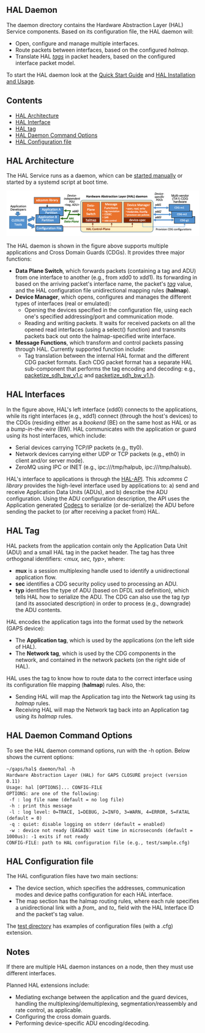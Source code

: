 ## HAL Daemon
The daemon directory contains the Hardware Abstraction Layer (HAL) Service components.
Based on its configuration file, the HAL daemon will:
- Open, configure and manage multiple interfaces.
- Route packets between interfaces, based on the configured *halmap*.
- Translate HAL [*tags*](#HAL-tag) in packet headers, based on the configured interface packet model.

To start the HAL daemon look at the [Quick Start Guide](../README.md#quick-start-guide) and [HAL Installation and Usage](../README.md#hal-installation-and-usage).


## Contents

- [HAL Architecture](#hal-architecture)
- [HAL Interface](#hal-interfaces)
- [HAL tag](#HAL-tag)
- [HAL Daemon Command Options](#HAL-Daemon-Command-Options)
- [HAL Configuration file](HAL-Configuration-file)


## HAL Architecture
The HAL Service runs as a daemon, whicn can be [started manually](../README.md#configurerun-hal-on-target-hardware) or started by a systemd script at boot time.  

![HAL interfaces between applications and Network Interfaces.](figure_HAL_daemon.png)

The HAL daemon is shown in the figure above supports multiple applications and Cross Domain Guards (CDGs). It provides three major functions:
- **Data Plane Switch**, which forwards packets (containing a tag and ADU) from one interface to another (e.g., from xdd0 to xdd1). Its forwarding in based on the arriving packet's interface name, the packet's [*tag*](#HAL-tag) value, and the HAL configuration file unidirectional mapping rules (**halmap**).  
- **Device Manager**, which opens, configures and manages the different types of interfaces (real or emulated):
  - Opening the devices specified in the configuration file, using each one's specified addressing/port and communication mode. 
  - Reading and writing packets. It waits for received packets on all the opened read interfaces (using a select() function) and transmits packets back out onto the halmap-specified write interface.
- **Message Functions**, which transform and control packets passing through HAL. Currently supported function include:
  - Tag translation between the internal HAL format and the different CDG packet formats. Each CDG packet format has a separate HAL sub-component that performs the tag encoding and decoding: e.g., [packetize_sdh_bw_v1.c](packetize_sdh_bw_v1.c) and [packetize_sdh_bw_v1.h](packetize_sdh_bw_v1.h).
  
## HAL Interfaces

In the figure above, HAL's left interface (xdd0) connects to the applications, while its right interfaces 
(e.g., xdd1) connect (through the host's devices) to the CDGs 
(residing either as a  *bookend* (BE) on the same host as HAL or as a *bump-in-the-wire* (BW).
HAL communicates with the application or guard using its host interfaces, which include: 
- Serial devices carrying TCP/IP packets (e.g., tty0).
- Network devices carrying either UDP or TCP packets (e.g., eth0) in client and/or server mode).
- ZeroMQ using IPC or INET (e.g., ipc:///tmp/halpub, ipc:///tmp/halsub).

HAL's interface to applications is through the [HAL-API](../api/). This *xdcomms C library* provides the high-level interface used by applications to: a) send and receive Application Data Units (ADUs), and b) describe the ADU configuration. Using the ADU configuration description, the API uses the Application generated [Codecs](../appgen/) to serialize (or de-serialize) the ADU before sending the packet to (or after receiving a packet from) HAL.

## HAL Tag
HAL packets from the application contain only the Application Data Unit (ADU) and a small HAL tag in the packet header.
The tag has three orthogonal identifiers: *<mux, sec, typ>*, where:
- **mux** is a session multiplexing handle used to identify a unidirectional application flow.
- **sec** identifies a CDG security policy used to processing an ADU. 
- **typ** identifies the type of ADU (based on DFDL xsd definition), which tells HAL how to serialize the ADU. The CDG can also use the tag *typ* (and its associated description) in order to process (e.g., downgrade) the ADU contents.

HAL encodes the application tags into the format used by the network (GAPS device):
- The **Application tag**, which is used by the applications (on the left side of HAL).
- The **Network tag**, which is used by the CDG components in the network, and contained in the network packets (on the right side of HAL).

HAL uses the tag to know how to route data to the correct interface using its configuration file mapping (**halmap**) rules. Also, the:
- Sending HAL will map the Application tag into the Network tag using its *halmap* rules.
- Receiving HAL will map the Network tag back into an Application tag using its *halmap* rules.


## HAL Daemon Command Options
To see the HAL daemon command options, run with the -h option.  Below shows the current options:
```
~/gaps/hal$ daemon/hal -h
Hardware Abstraction Layer (HAL) for GAPS CLOSURE project (version 0.11)
Usage: hal [OPTIONS]... CONFIG-FILE
OPTIONS: are one of the following:
 -f : log file name (default = no log file)
 -h : print this message
 -l : log level: 0=TRACE, 1=DEBUG, 2=INFO, 3=WARN, 4=ERROR, 5=FATAL (default = 0)
 -q : quiet: disable logging on stderr (default = enabled)
 -w : device not ready (EAGAIN) wait time in microseconds (default = 1000us): -1 exits if not ready
CONFIG-FILE: path to HAL configuration file (e.g., test/sample.cfg)
```

## HAL Configuration file
The HAL configuration files have two main sections:
- The device section, which  specifies the addresses, communication modes and device paths
configuration for each HAL interface.
- The map section has the halmap routing rules, where each rule specifies a unidirectional link 
with a *from_* and *to_* field with the HAL Interface ID and the packet's tag value.

The [test directory](../test/) has examples of configuration files (with a .cfg) extension.  

## Notes
If there are multiple HAL daemon instances on a node, then they must use different interfaces.

Planned HAL extensions include:
- Mediating  exchange between the application and the guard devices, handling the multiplexing/demultiplexing, segmentation/reassembly and rate control, as applicable.
- Configuring the cross domain guards.
- Performing device-specific ADU encoding/decoding.
